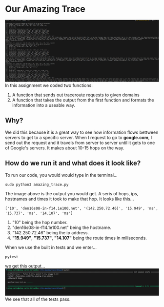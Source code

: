 # Our Amazing Trace
![alt text](image.png)
In this assignment we coded two functions:
1. A function that sends out traceroute requests to given domains
2. A function that takes the output from the first function and formats the information into a useable way.

## Why?
We did this because it is a great way to see how information flows bettween servers to get to a specific server.
When I request to go to **google.com**, I send out the request and it travels from server to server until it gets to one of Google's servers. It makes about 10-15 hops on the way.

## How do we run it and what does it look like?
To run our code, you would would type in the terminal...
```
sudo python3 amazing_trace.py
```
The image above is the output you would get. A seris of hops, ips, hostnames and times it took to make that hop.
It looks like this...
```
['10', 'den16s08-in-f14.1e100.net', '(142.250.72.46)', '15.949', 'ms', '15.737', 'ms', '14.107', 'ms']
```
1. "10" being the hop number. 
2. "den16s08-in-f14.1e100.net" being the hostname. 
3. "142.250.72.46" being the ip address.  
4. **"15.949"**, **"15.737"**, **"14.107"** being the route times in miliseconds.

When we use the built in tests and we enter...
```
pytest
```
we get this output...
![alt text](image-1.png)
We see that all of the tests pass.